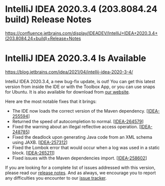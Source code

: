 # IntelliJ IDEA 2020.3.4 (203.8084.24 build) Release Notes

https://confluence.jetbrains.com/display/IDEADEV/IntelliJ+IDEA+2020.3.4+(203.8084.24+build)+Release+Notes

# IntelliJ IDEA 2020.3.4 Is Available

https://blog.jetbrains.com/idea/2021/04/intellij-idea-2020-3-4/

IntelliJ IDEA 2020.3.4, a new bug-fix update, is out! You can get this latest version from inside the IDE or with the Toolbox App, or you can use snaps for Ubuntu. It is also available for download from [our website](https://www.jetbrains.com/idea/download/#section=mac).

Here are the most notable fixes that it brings:

- The IDE now loads the correct version of the Maven dependency. [[IDEA-255594](https://youtrack.jetbrains.com/issue/IDEA-255594?_ga=2.260286212.82832617.1619964550-980181392.1600866411)]
- Returned the speed of autocompletion to normal. [[IDEA-264579](https://youtrack.jetbrains.com/issue/IDEA-264579)]
- Fixed the warning about an illegal reflective access operation. [[IDEA-248785](https://youtrack.jetbrains.com/issue/IDEA-248785)]
- Fixed the deadlock upon generating Java code from an XML schema using JAXB. [[IDEA-257312](https://youtrack.jetbrains.com/issue/IDEA-257312)]
- Fixed the Lombok error that would occur when a log was used in a static block. [[IDEA-265211](https://youtrack.jetbrains.com/issue/IDEA-265211)]
- Fixed issues with the Maven dependencies import. [[IDEA-258602](https://youtrack.jetbrains.com/issue/IDEA-258602)]

If you are looking for a complete list of issues addressed with this version, please read our [release notes](https://confluence.jetbrains.com/display/IDEADEV/IntelliJ+IDEA+2020.3.4+(203.8084.24+build)+Release+Notes). And as always, we encourage you to report any difficulties you encounter to our [issue tracker](https://youtrack.jetbrains.com/issues/IDEA).